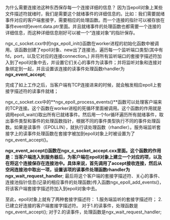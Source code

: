 为什么需要连接池这种东西保存每一个连接详细的信息？ 因为当epoll对象上某些文件描述符就绪时，我们是需要这个就绪事件的详细信息的。比如：我们需要就绪事件对应的客户端套接字，需要相应的处理函数。而一个连接的指针可以被存放在事件event的event.data.ptr里面。并且就绪事件的处理函数也都需要一个连接的详细信息，而这种详细信息刚好可以被一个“连接对象”的指针保存。



ngx_c_socket.cxx中的ngx_epoll_init()函数在worker进程的初始化函数中被调用。该函数创建了epoll对象、new出了连接池，遍历每一个监听端口类型(其中有fd，port，以及它对应的连接connection。)  并将所有监听端口的套接字描述符加入到了epoll对象中去，并设置它们关心的事件为读事件；并将监听对象和连接对象绑定到一起，并且设置该连接的读事件处理函数rhandler为**ngx_event_accept**;



完成了如上工作之后，当客户端有TCP连接进来的时候，就会触发相应epoll上套接字描述符的读事件就绪；



ngx_c_socket.cxx中的**ngx_epoll_process_events()**函数可以处理客户端来的TCP连接。这个函数在worker进程的死循环里面被调用。这个函数的作用就是调用epoll_wait()取出所有已就绪事件。然后用一个for循环遍历所有就绪事件，取出事件类型和事件的处理函数指针，根据不同的事件类型执行不同的事件处理函数。如果是读事件（EPOLLIN），就执行读处理函数（rhandler）。服务端监听套接字上的读事件处理函数在套接字被加到epoll对象上时被设置为了ngx_event_accept()。



**ngx_event_accept()**函数在ngx_c_socket_accept.cxx里面。这个函数的作用是：当客户端连入到服务器后，为客户端在epoll对象上建立一个对应的项，以及在将这个连接保存在连接池中。具体来说，首先调用了accept接收连接，然后从空闲连接池中取出一项，设置该项的读事件处理函数rhandler为**ngx_wait_request_handler**; 最后将这个客户端的套接字描述符、关心的事件、连接池指针信息(记录的相应事件的处理函数)传入函数ngx_epoll_add_events()，将该客户端套接字描述符加入到epoll对象中去。



至此，epoll对象上就有了两种套接字描述符：
1.服务端监听的套接字描述符；
2.已建立好连接的客户端套接字描述符。
对于1.的读事件，处理函数是ngx_event_accept();
对于2.的读事件，处理函数是ngx_wait_request_handler;







